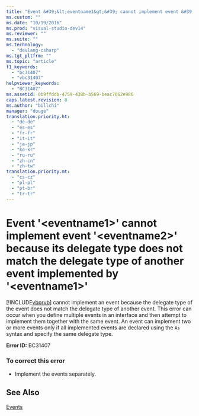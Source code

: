 ```yaml
---
title: "Event &#39;&lt;eventname1&gt;&#39; cannot implement event &#39;&lt;eventname2&gt;&#39; because its delegate type does not match the delegate type of another event implemented by &#39;&lt;eventname1&gt;&#39; | hehe"
ms.custom: ""
ms.date: "10/19/2016"
ms.prod: "visual-studio-dev14"
ms.reviewer: ""
ms.suite: ""
ms.technology: 
  - "devlang-csharp"
ms.tgt_pltfrm: ""
ms.topic: "article"
f1_keywords: 
  - "bc31407"
  - "vbc31407"
helpviewer_keywords: 
  - "BC31407"
ms.assetid: 0b9ffddb-4759-438b-b569-beac7062e986
caps.latest.revision: 8
ms.author: "billchi"
manager: "douge"
translation.priority.ht: 
  - "de-de"
  - "es-es"
  - "fr-fr"
  - "it-it"
  - "ja-jp"
  - "ko-kr"
  - "ru-ru"
  - "zh-cn"
  - "zh-tw"
translation.priority.mt: 
  - "cs-cz"
  - "pl-pl"
  - "pt-br"
  - "tr-tr"
---
```

# Event &#39;&lt;eventname1&gt;&#39; cannot implement event &#39;&lt;eventname2&gt;&#39; because its delegate type does not match the delegate type of another event implemented by &#39;&lt;eventname1&gt;&#39;
[!INCLUDE[vbprvb](../code-quality/includes/vbprvb_md.md)] cannot implement an event because the delegate type of the event does not match the delegate type of another event. This error can occur when you define multiple events in an interface and then attempt to implement them together with the same event. An event can implement two or more events only if all implemented events are declared using the `As` syntax and specify the same delegate type.  
  
 **Error ID:** BC31407  
  
### To correct this error  
  
-   Implement the events separately.  
  
## See Also  
 [Events](../Topic/Events%20\(Visual%20Basic\).md)